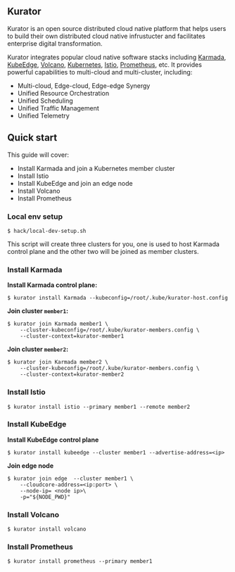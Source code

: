 ## Kurator

Kurator is an open source distributed cloud native platform that helps users to build their own distributed cloud native infrustucter and facilitates enterprise digital transformation.

Kurator integrates popular cloud native software stacks including [Karmada](https://github.com/karmada-io/karmada), [KubeEdge](https://github.com/kubeedge/kubeedge), [Volcano](https://github.com/volcano-sh/volcano), [Kubernetes](https://github.com/kubernetes/kubernetes), [Istio](https://github.com/istio/istio), [Prometheus](), etc. 
It provides powerful capabilities to multi-cloud and multi-cluster, including:

- Multi-cloud, Edge-cloud, Edge-edge Synergy
- Unified Resource Orchestration
- Unified Scheduling
- Unified Traffic Management
- Unified Telemetry

## Quick start

This guide will cover:
- Install Karmada and join a Kubernetes member cluster
- Install Istio
- Install KubeEdge and join an edge node
- Install Volcano
- Install Prometheus

### Local env setup

```console
$ hack/local-dev-setup.sh
```

This script will create three clusters for you, one is used to host Karmada control plane and the other two will be joined as member clusters.


### Install Karmada

**Install Karmada control plane:**

```console
$ kurator install Karmada --kubeconfig=/root/.kube/kurator-host.config
```

**Join cluster `member1`:**

```console
$ kurator join Karmada member1 \
    --cluster-kubeconfig=/root/.kube/kurator-members.config \
    --cluster-context=kurator-member1
```

**Join cluster `member2`:**

```console
$ kurator join Karmada member2 \
    --cluster-kubeconfig=/root/.kube/kurator-members.config \
    --cluster-context=kurator-member2
```

### Install Istio

```console
$ kurator install istio --primary member1 --remote member2
```

### Install KubeEdge

**Install KubeEdge control plane**

```console
$ kurator install kubeedge --cluster member1 --advertise-address=<ip>
```

**Join edge node**
```console
$ kurator join edge  --cluster member1 \
    --cloudcore-address=<ip:port> \
    --node-ip= <node ip>\
    -p="${NODE_PWD}"
```

### Install Volcano

```console
$ kurator install volcano
```

### Install Prometheus

```console
$ kurator install prometheus --primary member1
```
